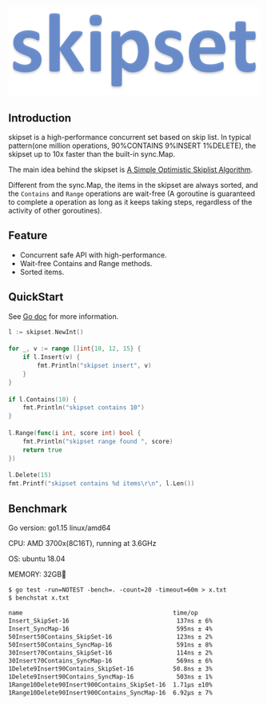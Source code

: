 ![LOGO](https://raw.githubusercontent.com/ZYunH/public-data/master/skipset-logo.png)

## Introduction

skipset is a high-performance concurrent set based on skip list. In typical pattern(one million operations, 90%CONTAINS 9%INSERT 1%DELETE), the skipset up to 10x faster than the built-in sync.Map.

The main idea behind the skipset is [A Simple Optimistic Skiplist Algorithm](<https://people.csail.mit.edu/shanir/publications/LazySkipList.pdf>).

Different from the sync.Map, the items in the skipset are always sorted, and the `Contains` and `Range` operations are wait-free (A goroutine is guaranteed to complete a operation as long as it keeps taking steps, regardless of the activity of other goroutines).



## Feature

- Concurrent safe API with high-performance.
- Wait-free Contains and Range methods.
- Sorted items.



## QuickStart

See [Go doc](https://godoc.org/github.com/ZYunH/skipset) for more information.

```go
l := skipset.NewInt()

for _, v := range []int{10, 12, 15} {
	if l.Insert(v) {
		fmt.Println("skipset insert", v)
	}
}

if l.Contains(10) {
	fmt.Println("skipset contains 10")
}

l.Range(func(i int, score int) bool {
	fmt.Println("skipset range found ", score)
	return true
})

l.Delete(15)
fmt.Printf("skipset contains %d items\r\n", l.Len())
```



## Benchmark

Go version: go1.15 linux/amd64

CPU: AMD 3700x(8C16T), running at 3.6GHz

OS: ubuntu 18.04

MEMORY: 32GB

```shell
$ go test -run=NOTEST -bench=. -count=20 -timeout=60m > x.txt
$ benchstat x.txt
```

```
name                                          time/op
Insert_SkipSet-16                              137ns ± 6%
Insert_SyncMap-16                              595ns ± 4%
50Insert50Contains_SkipSet-16                  123ns ± 2%
50Insert50Contains_SyncMap-16                  591ns ± 8%
30Insert70Contains_SkipSet-16                  114ns ± 2%
30Insert70Contains_SyncMap-16                  569ns ± 6%
1Delete9Insert90Contains_SkipSet-16           50.8ns ± 3%
1Delete9Insert90Contains_SyncMap-16            503ns ± 1%
1Range10Delete90Insert900Contains_SkipSet-16  1.71µs ±10%
1Range10Delete90Insert900Contains_SyncMap-16  6.92µs ± 7%
```

